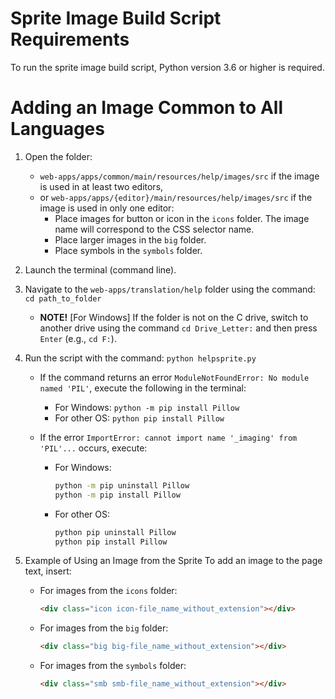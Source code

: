 # Sprite Image Build Script Requirements

To run the sprite image build script, Python version 3.6 or higher is required.

# Adding an Image Common to All Languages

1. Open the folder:
   - `web-apps/apps/common/main/resources/help/images/src` if the image is used in at least two editors,
   - or `web-apps/apps/{editor}/main/resources/help/images/src` if the image is used in only one editor:
     * Place images for button or icon in the `icons` folder. The image name will correspond to the CSS selector name.
     * Place larger images in the `big` folder.
     * Place symbols in the `symbols` folder.

2. Launch the terminal (command line).

3. Navigate to the `web-apps/translation/help` folder using the command: `cd path_to_folder`
   - **NOTE!** [For Windows] If the folder is not on the C drive, switch to another drive using the command `cd Drive_Letter:` and then press `Enter` (e.g., `cd F:`).

4. Run the script with the command: `python helpsprite.py`

   - If the command returns an error `ModuleNotFoundError: No module named 'PIL'`, execute the following in the terminal:
     - For Windows: `python -m pip install Pillow`
     - For other OS: `python pip install Pillow`

   - If the error `ImportError: cannot import name '_imaging' from 'PIL'...` occurs, execute:
     - For Windows:
       ```bash
       python -m pip uninstall Pillow
       python -m pip install Pillow
       ```
     - For other OS:
       ```bash
       python pip uninstall Pillow
       python pip install Pillow
       ```

5. Example of Using an Image from the Sprite
   To add an image to the page text, insert:
   - For images from the `icons` folder:
     ```html
     <div class="icon icon-file_name_without_extension"></div>
     ```
   - For images from the `big` folder:
     ```html
     <div class="big big-file_name_without_extension"></div>
     ```
   - For images from the `symbols` folder:
     ```html
     <div class="smb smb-file_name_without_extension"></div>
     ```
```